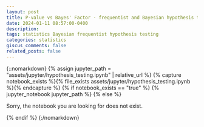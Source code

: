 ```yaml
---
layout: post
title: P-value vs Bayes' Factor - frequentist and Bayesian hypothesis testing 
date: 2024-01-11 08:57:00-0400
description: 
tags: statistics Bayesian frequentist hypothesis testing
categories: statistics
giscus_comments: false
related_posts: false
---
```


{::nomarkdown} 
{% assign jupyter_path = "assets/jupyter/hypothesis_testing.ipynb" | relative_url %} 
{% capture notebook_exists %}{% file_exists assets/jupyter/hypothesis_testing.ipynb %}{% endcapture %} 
{% if notebook_exists == "true" %} 
{% jupyter_notebook jupyter_path %} 
{% else %}
<p>Sorry, the notebook you are looking for does not exist.</p>
{% endif %} 
{:/nomarkdown}



